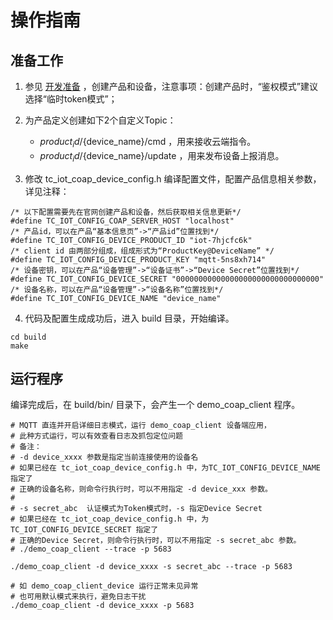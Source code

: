 # 操作指南
## 准备工作
1. 参见 [开发准备](https://github.com/tencentyun/tencent-cloud-iotsuite-embedded-c/blob/master/README.md) ，创建产品和设备，注意事项：创建产品时，“鉴权模式”建议选择“临时token模式”；
2. 为产品定义创建如下2个自定义Topic：
    - ${product_id}/${device_name}/cmd ，用来接收云端指令。
    - ${product_id}/${device_name}/update ，用来发布设备上报消息。

3. 修改 tc_iot_coap_device_config.h 编译配置文件，配置产品信息相关参数，详见注释：
```shell
/* 以下配置需要先在官网创建产品和设备，然后获取相关信息更新*/
#define TC_IOT_CONFIG_COAP_SERVER_HOST "localhost"
/* 产品id，可以在产品“基本信息页”->“产品id”位置找到*/
#define TC_IOT_CONFIG_DEVICE_PRODUCT_ID "iot-7hjcfc6k"
/* client id 由两部分组成，组成形式为“ProductKey@DeviceName” */
#define TC_IOT_CONFIG_DEVICE_PRODUCT_KEY "mqtt-5ns8xh714"
/* 设备密钥，可以在产品“设备管理”->“设备证书”->“Device Secret”位置找到*/
#define TC_IOT_CONFIG_DEVICE_SECRET "00000000000000000000000000000000"
/* 设备名称，可以在产品“设备管理”->“设备名称”位置找到*/
#define TC_IOT_CONFIG_DEVICE_NAME "device_name"

```

4. 代码及配置生成成功后，进入 build 目录，开始编译。

```shell
cd build
make
```


## 运行程序
编译完成后，在 build/bin/ 目录下，会产生一个 demo_coap_client 程序。

```shell
# MQTT 直连并开启详细日志模式，运行 demo_coap_client 设备端应用，
# 此种方式运行，可以有效查看日志及抓包定位问题
# 备注：
# -d device_xxxx 参数是指定当前连接使用的设备名
# 如果已经在 tc_iot_coap_device_config.h 中，为TC_IOT_CONFIG_DEVICE_NAME 指定了
# 正确的设备名称，则命令行执行时，可以不用指定 -d device_xxx 参数。
#
# -s secret_abc  认证模式为Token模式时，-s 指定Device Secret
# 如果已经在 tc_iot_coap_device_config.h 中，为TC_IOT_CONFIG_DEVICE_SECRET 指定了
# 正确的Device Secret，则命令行执行时，可以不用指定 -s secret_abc 参数。
# ./demo_coap_client --trace -p 5683

./demo_coap_client -d device_xxxx -s secret_abc --trace -p 5683

# 如 demo_coap_client_device 运行正常未见异常
# 也可用默认模式来执行，避免日志干扰
./demo_coap_client -d device_xxxx -p 5683

```


